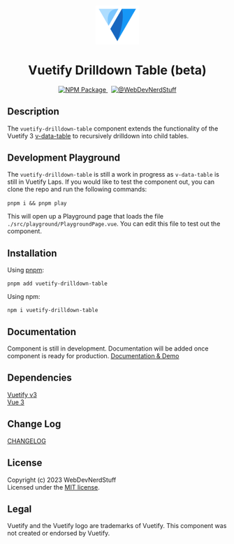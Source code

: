 <p align="center">
  <img alt="Vuetify Logo" width="100" src="https://raw.githubusercontent.com/webdevnerdstuff/vuetify-drilldown-table/main/src/assets/vuetify-logo.svg">
</p>

<p>
  <h1 align="center">Vuetify Drilldown Table (beta)</h1>
</p>

<p align="center">
  <a href="https://www.npmjs.com/package/vuetify-drilldown-table">
    <img src="https://img.shields.io/npm/v/vuetify-drilldown-table?color=1867c0&logo=npm" alt="NPM Package">
  </a>
  &nbsp;
  <a href="https://github.com/webdevnerdstuff/vuetify-drilldown-table">
    <img src="https://img.shields.io/badge/GitHub-WebDevNerdStuff-brightgreen.svg?logo=github" alt="@WebDevNerdStuff">
  </a>
</p>


## Description

The `vuetify-drilldown-table` component extends the functionality of the Vuetify 3 [v-data-table](https://vuetifyjs.com/en/components/data-tables/basics/) to recursively drilldown into child tables.


## Development Playground

The `vuetify-drilldown-table` is still a work in progress as `v-data-table` is still in Vuetify Laps. If you would like to test the component out, you can clone the repo and run the following commands:

`pnpm i && pnpm play`  
  
This will open up a Playground page that loads the file `./src/playground/PlaygroundPage.vue`. You can edit this file to test out the component.


## Installation
 
Using [pnpm](https://pnpm.io/):
```
pnpm add vuetify-drilldown-table
```

Using npm:
```
npm i vuetify-drilldown-table
```
 
## Documentation
 
Component is still in development. Documentation will be added once component is ready for production.
[Documentation & Demo](https://webdevnerdstuff.github.io/vuetify-drilldown-table/) 

## Dependencies
 
[Vuetify v3](https://vuetifyjs.com/)  
[Vue 3](https://vuejs.org/)


## Change Log
 
[CHANGELOG](https://github.com/webdevnerdstuff/vuetify-drilldown-table/blob/master/CHANGELOG.md)


## License

Copyright (c) 2023 WebDevNerdStuff  
Licensed under the [MIT license](https://github.com/webdevnerdstuff/vuetify-drilldown-table/blob/master/LICENSE.md).


## Legal

Vuetify and the Vuetify logo are trademarks of Vuetify. This component was not created or endorsed by Vuetify.
